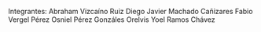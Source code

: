 Integrantes:
Abraham Vizcaíno Ruiz
Diego Javier Machado Cañizares 
Fabio Vergel Pérez 
Osniel Pérez Gonzáles 
Orelvis Yoel Ramos Chávez 
